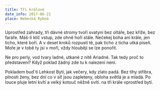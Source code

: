 ```yaml
---
title: Tři králové
date_info: 2017-06-21
place: Nebeská Rybná
---
```


Uprostřed zahrady, tři dávné stromy tvoří
svatyni bez oltáře, bez kříže, bez faráře.
Máš-li klíč vstup, zde ohně hoří stále.
Nečekej boha ani krále, jen ticho, které boří.
A v deset kroků rozpustí tě,
pak ticho z ticha utká píseň.
Moře je v tobě ty jsi v moři,
vždy hlouběji se lze ponořit.

Ne pro perly, vod tvary ladné, utkané z nitě Ariadné.
Tak tedy proč to představení?
Když poklad žádný zde tu k nalezení není.

Pokladem buď ti Lehkost Bytí,
jak večery, kdy zlato padá.
Bez tíhy stříbra, plnosti ženy,
bez dní co v síť jsou zapleteny,
obloha světlá je a mladá.
Po louce pluje letní kvítí
a velký kotouč něžně svítí.
na tři krále vprostřed bytí.
